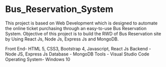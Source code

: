 # Bus_Reservation_System
This project is based on Web Development which is designed to automate the online ticket purchasing through an easy-to-use Bus Reservation System. Objective of this project is to build the RWD of Bus Reservation site by Using React Js, Node Js, Express Js and MongoDB.

Front End- HTML 5, CSS3, Bootstrap 4, Javascript, React Js
Backend - Node JS, Express Js
Database - MongoDB
Tools - Visual Studio Code
Operating System- Windows 10

